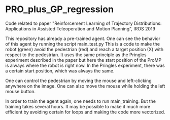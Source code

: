 # PRO_plus_GP_regression
Code related to paper "Reinforcement Learning of Trajectory Distributions: Applications in Assisted Teleoperation and Motion Planning", IROS 2019

This repository has already a pre-trained agent. One can see the behavior of this agent by running the script main_test.py
This is a code to make the robot (green) avoid the pedestrian (red) and reach a target position (X) with respect to the pedestrian. It uses the same principle as the Pringles experiment described in the paper but here the start position of the ProMP is always where the robot is right now. In the Pringles experiment, there was a certain start position, which was always the same.

One can control the pedestrian by moving the mouse and left-clicking anywhere on the image. One can also move the mouse while holding the left mouse button.

In order to train the agent again, one needs to run main_training. But the training takes several hours. It may be possible to make it much more efficient by avoiding certain for loops and making the code more vectorized.
